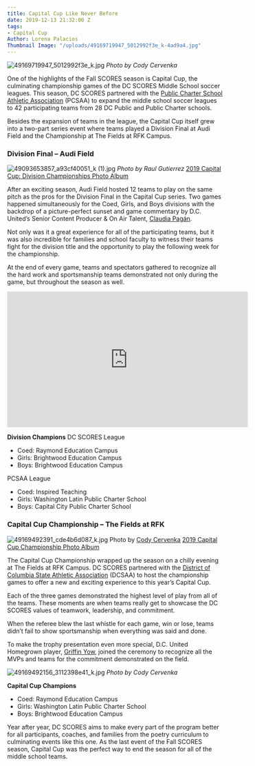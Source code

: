 ```yaml
---
title: Capital Cup Like Never Before
date: 2019-12-13 21:32:00 Z
tags:
- Capital Cup
Author: Lorena Palacios
Thumbnail Image: "/uploads/49169719947_5012992f3e_k-4ad9a4.jpg"
---
```


![49169719947_5012992f3e_k.jpg](/uploads/49169719947_5012992f3e_k.jpg)
*Photo by Cody Cervenka*

One of the highlights of the Fall SCORES season is Capital Cup, the culminating championship games of the DC SCORES Middle School soccer leagues. This season, DC SCORES partnered with the [Public Charter School Athletic Association](https://dcchartersports.org/) (PCSAA) to expand the middle school soccer leagues to 42 participating teams from 28 DC Public and Public Charter schools.

Besides the expansion of teams in the league, the Capital Cup itself grew into a two-part series event where teams played a Division Final at Audi Field and the Championship at The Fields at RFK Campus.

### Division Final – Audi Field

![49093653857_a93cf40051_k (1).jpg](/uploads/49093653857_a93cf40051_k%20(1).jpg)
*Photo by Raul Gutierrez*
[2019 Capital Cup: Division Championships Photo Album](https://www.flickr.com/photos/dcscorespictures/albums/72157711856216542)

After an exciting season, Audi Field hosted 12 teams to play on the same pitch as the pros for the Division Final in the Capital Cup series. Two games happened simultaneously for the Coed, Girls, and Boys divisions with the backdrop of a picture-perfect sunset and game commentary by D.C. United’s Senior Content Producer & On Air Talent, [Claudia Pagán](https://twitter.com/ClaudiaMPagan).

Not only was it a great experience for all of the participating teams, but it was also incredible for families and school faculty to witness their teams fight for the division title and the opportunity to play the following week for the championship.

At the end of every game, teams and spectators gathered to recognize all the hard work and sportsmanship teams demonstrated not only during the game, but throughout the season as well.

<iframe width="560" height="315" src="https://www.youtube.com/embed/4wtuT-VFrL8" frameborder="0" allow="accelerometer; autoplay; encrypted-media; gyroscope; picture-in-picture" allowfullscreen></iframe>

**Division Champions**
DC SCORES League
* Coed: Raymond Education Campus
* Girls: Brightwood Education Campus
* Boys: Brightwood Education Campus

PCSAA League
* Coed: Inspired Teaching 
* Girls: Washington Latin Public Charter School
* Boys: Capital City Public Charter School

### Capital Cup Championship – The Fields at RFK
![49169492391_cde4b6d087_k.jpg](/uploads/49169492391_cde4b6d087_k.jpg)
Photo by [Cody Cervenka](https://www.crvnka.com/)
[2019 Capital Cup Championship Photo Album](https://www.flickr.com/photos/dcscorespictures/albums/72157712062310263)

The Capital Cup Championship wrapped up the season on a chilly evening at The Fields at RFK Campus. DC SCORES partnered with the [District of Columbia State Athletic Association](https://www.dcsaasports.org/) (DCSAA) to host the championship games to offer a new and exciting experience to this year’s Capital Cup. 

Each of the three games demonstrated the highest level of play from all of the teams. These moments are when teams really get to showcase the DC SCORES values of teamwork, leadership, and commitment.

When the referee blew the last whistle for each game, win or lose, teams didn’t fail to show sportsmanship when everything was said and done. 

To make the trophy presentation even more special, D.C. United Homegrown player, [Griffin Yow](https://twitter.com/griffin_yow), joined the ceremony to recognize all the MVPs and teams for the commitment demonstrated on the field.

![49169492156_3112398e41_k.jpg](/uploads/49169492156_3112398e41_k.jpg)
*Photo by Cody Cervenka*

**Capital Cup Champions**
* Coed: Raymond Education Campus
* Girls: Washington Latin Public Charter School
* Boys: Brightwood Education Campus

Year after year, DC SCORES aims to make every part of the program better for all participants, coaches, and families from the poetry curriculum to culminating events like this one. As the last event of the Fall SCORES season, Capital Cup was the perfect way to end the season for all of the middle school teams.
